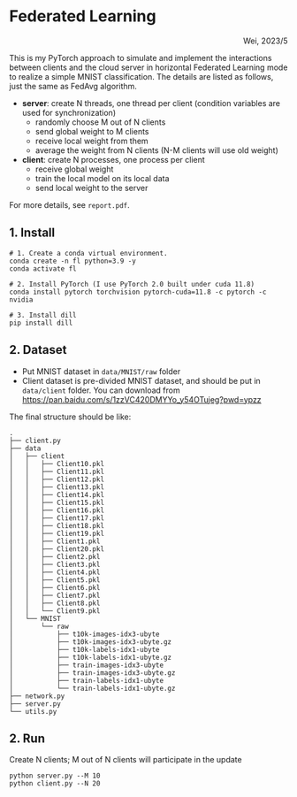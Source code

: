 # Federated Learning

<p style="text-align:right;">Wei, 2023/5</p>

This is my PyTorch approach to simulate and implement the interactions between clients and the cloud server in horizontal Federated Learning mode to realize a simple MNIST classification. The details are listed as follows, just the same as FedAvg algorithm.

- **server**: create N threads, one thread per client (condition variables are used for synchronization)
  - randomly choose M out of N clients
  - send global weight to M clients
  - receive local weight from them
  - average the weight from N clients (N-M clients will use old weight)
- **client**: create N processes, one process per client
  - receive global weight
  - train the local model on its local data
  - send local weight to the server

For more details, see `report.pdf`.

## 1. Install

```
# 1. Create a conda virtual environment.
conda create -n fl python=3.9 -y
conda activate fl

# 2. Install PyTorch (I use PyTorch 2.0 built under cuda 11.8)
conda install pytorch torchvision pytorch-cuda=11.8 -c pytorch -c nvidia

# 3. Install dill
pip install dill
```

## 2. Dataset

- Put MNIST dataset in `data/MNIST/raw` folder
- Client dataset is pre-divided MNIST dataset, and should be put in `data/client` folder. You can download from https://pan.baidu.com/s/1zzVC420DMYYo_y54OTujeg?pwd=ypzz 

The final structure should be like:

```
.
├── client.py
├── data
│   ├── client
│   │   ├── Client10.pkl
│   │   ├── Client11.pkl
│   │   ├── Client12.pkl
│   │   ├── Client13.pkl
│   │   ├── Client14.pkl
│   │   ├── Client15.pkl
│   │   ├── Client16.pkl
│   │   ├── Client17.pkl
│   │   ├── Client18.pkl
│   │   ├── Client19.pkl
│   │   ├── Client1.pkl
│   │   ├── Client20.pkl
│   │   ├── Client2.pkl
│   │   ├── Client3.pkl
│   │   ├── Client4.pkl
│   │   ├── Client5.pkl
│   │   ├── Client6.pkl
│   │   ├── Client7.pkl
│   │   ├── Client8.pkl
│   │   └── Client9.pkl
│   └── MNIST
│       └── raw
│           ├── t10k-images-idx3-ubyte
│           ├── t10k-images-idx3-ubyte.gz
│           ├── t10k-labels-idx1-ubyte
│           ├── t10k-labels-idx1-ubyte.gz
│           ├── train-images-idx3-ubyte
│           ├── train-images-idx3-ubyte.gz
│           ├── train-labels-idx1-ubyte
│           └── train-labels-idx1-ubyte.gz
├── network.py
├── server.py
└── utils.py
```

## 2. Run

Create N clients; M out of N clients will participate in the update

```
python server.py --M 10
python client.py --N 20
```

